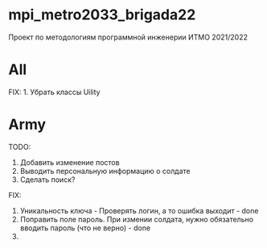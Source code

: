# mpi_metro2033_brigada22
Проект по методологиям программной инженерии ИТМО 2021/2022

<h1>All</h1>
FIX:
1. Убрать классы Uility

<h1>Army</h1>

TODO:
1. Добавить изменение постов
2. Выводить персональную информацию о солдате
3. Сделать поиск?

FIX:
1. Уникальность ключа - Проверять логин, а то ошибка выходит - done
2. Поправить поле пароль. При измении солдата, нужно обязательно вводить пароль (что не верно) - done
3.  




